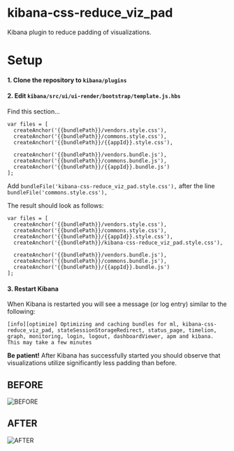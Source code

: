 # kibana-css-reduce_viz_pad
Kibana plugin to reduce padding of visualizations.

# Setup
#### 1. Clone the repository to `kibana/plugins`
#### 2. Edit `kibana/src/ui/ui-render/bootstrap/template.js.hbs`
Find this section...
```
var files = [
  createAnchor('{{bundlePath}}/vendors.style.css'),
  createAnchor('{{bundlePath}}/commons.style.css'),
  createAnchor('{{bundlePath}}/{{appId}}.style.css'),

  createAnchor('{{bundlePath}}/vendors.bundle.js'),
  createAnchor('{{bundlePath}}/commons.bundle.js'),
  createAnchor('{{bundlePath}}/{{appId}}.bundle.js')
];
```
Add `bundleFile('kibana-css-reduce_viz_pad.style.css'),` after the line `bundleFile('commons.style.css'),`

The result should look as follows:
```
var files = [
  createAnchor('{{bundlePath}}/vendors.style.css'),
  createAnchor('{{bundlePath}}/commons.style.css'),
  createAnchor('{{bundlePath}}/{{appId}}.style.css'),
  createAnchor('{{bundlePath}}/kibana-css-reduce_viz_pad.style.css'),

  createAnchor('{{bundlePath}}/vendors.bundle.js'),
  createAnchor('{{bundlePath}}/commons.bundle.js'),
  createAnchor('{{bundlePath}}/{{appId}}.bundle.js')
];
```

#### 3. Restart Kibana
When Kibana is restarted you will see a message (or log entry) similar to the following:
```
[info][optimize] Optimizing and caching bundles for ml, kibana-css-reduce_viz_pad, stateSessionStorageRedirect, status_page, timelion, graph, monitoring, login, logout, dashboardViewer, apm and kibana. This may take a few minutes
```
**Be patient!** After Kibana has successfully started you should observe that visualizations utilize significantly less padding than before.

## BEFORE
![BEFORE](https://user-images.githubusercontent.com/10326954/43687456-b000cce8-98d5-11e8-98a3-77913e53d242.png)

## AFTER
![AFTER](https://user-images.githubusercontent.com/10326954/43687457-b40d6c56-98d5-11e8-9c8a-97be6843b406.png)
